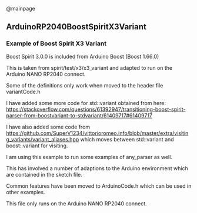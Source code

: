@mainpage

## ArduinoRP2040BoostSpiritX3Variant

### Example of Boost Spirit X3 Variant

Boost Spirit 3.0.0 is included from Arduino Boost (Boost 1.66.0)

This is taken from spirit/test/x3/x3_variant
and adapted to run on the Arduino NANO RP2040 connect.

Some of the definitions only work when moved to the header file variantCode.h 

I have added some more code for std::variant obtained from here:
https://stackoverflow.com/questions/61392947/transitioning-boost-spirit-parser-from-boostvariant-to-stdvariant/61409717#61409717

I have also added some code from 
https://github.com/SuperV1234/vittorioromeo.info/blob/master/extra/visiting_variants/variant_aliases.hpp
which moves between std::variant and boost::variant for visiting.

I am using this example to run some examples of any_parser as well.

This has involved a number of adaptions to the Arduino environment which are contained in the sketch file.

Common features have been moved to ArduinoCode.h which can be used in other examples.

This file only runs on the Arduino NANO RP2040 connect.
